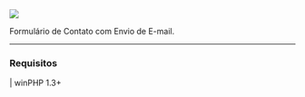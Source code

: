 <img src="https://cdn.jsdelivr.net/gh/winframework/winphp/www/public/img/image-readme.png"/>

Formulário de Contato com Envio de E-mail.


---


### Requisitos

| winPHP 1.3+